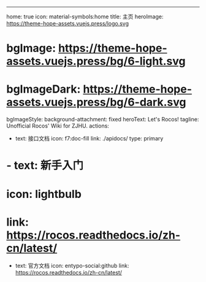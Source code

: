 ---
home: true
icon: material-symbols:home
title: 主页
heroImage: https://theme-hope-assets.vuejs.press/logo.svg
# bgImage: https://theme-hope-assets.vuejs.press/bg/6-light.svg
# bgImageDark: https://theme-hope-assets.vuejs.press/bg/6-dark.svg
bgImageStyle:
  background-attachment: fixed
heroText: Let's Rocos!
tagline: Unofficial Rocos' Wiki for ZJHU.
actions:
  - text: 接口文档
    icon: f7:doc-fill
    link: ./apidocs/
    type: primary

  # - text: 新手入门
  #   icon: lightbulb
  #   link: https://rocos.readthedocs.io/zh-cn/latest/

  - text: 官方文档
    icon: entypo-social:github
    link: https://rocos.readthedocs.io/zh-cn/latest/

  